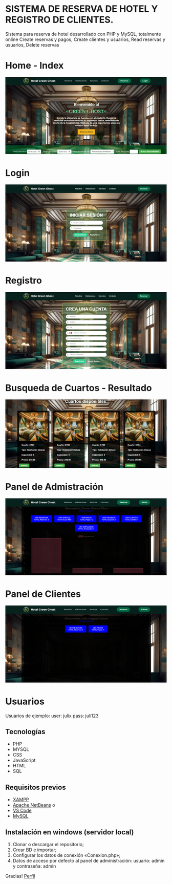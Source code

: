 # SISTEMA DE RESERVA DE HOTEL Y REGISTRO DE CLIENTES.
Sistema para reserva de hotel desarrollado con PHP y MySQL, totalmente online
Create reservas y pagos, Create clientes y usuarios, Read reservas y usuarios, Delete reservas

# Home - Index
![Index](https://github.com/LOLcodigopau11/WebHotelPHP/blob/main/img/indexIMG.png)

# Login
![Login](https://github.com/LOLcodigopau11/WebHotelPHP/blob/main/img/loginIMG.png)

# Registro
![Registro](https://github.com/LOLcodigopau11/WebHotelPHP/blob/main/img/RegistroIMG.png)

# Busqueda de Cuartos - Resultado
![Busqueda](https://github.com/LOLcodigopau11/WebHotelPHP/blob/main/img/BusquedaIMG.png)

# Panel de Admistración
![P-Admin](https://github.com/LOLcodigopau11/WebHotelPHP/blob/main/img/panelAdminIMG.png)

# Panel de Clientes
![P-Cliente](https://github.com/LOLcodigopau11/WebHotelPHP/blob/main/img/panelClienteIMG.png)

# Usuarios
Usuarios de ejemplo: 
  user: julix
  pass: juli123

## Tecnologías
- PHP
- MYSQL
- CSS
- JavaScript
- HTML
- SQL

## Requisitos previos

- [XAMPP](https://www.apachefriends.org/es/index.html)
- [Apache NetBeans](https://netbeans.apache.org/front/main/download/) o
- [VS Code](https://code.visualstudio.com/)
- [MySQL](https://dev.mysql.com/downloads/) 

## Instalación en windows (servidor local)
1. Clonar o descargar el repositorio;
2. Crear BD e importar;
3. Configurar los datos de conexión «Conexion.php»;
4. Datos de acceso por defecto al panel de administración: 
usuario: admin y contraseña: admin

Gracias!
[Perfil](https://github.com/LOLcodigopau11)
